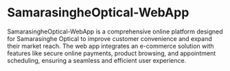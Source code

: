 # SamarasingheOptical-WebApp
SamarasingheOptical-WebApp is a comprehensive online platform designed for Samarasinghe Optical to improve customer convenience and expand their market reach. The web app integrates an e-commerce solution with features like secure online payments, product browsing, and appointment scheduling, ensuring a seamless and efficient user experience.
